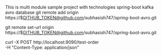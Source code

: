 This is multi module sample project with technologies
spring-boot
kafka
avro
database
git remote add origin https://$GITHUB_TOKEN@github.com/subhasish747/spring-boot-avro.git

git remote set-url origin https://$GITHUB_TOKEN@github.com/subhasish747/spring-boot-avro.git

curl -X POST http://localhost:9090/test-order \
-H "Content-Type: application/json" 